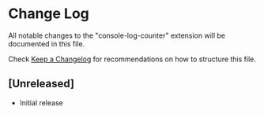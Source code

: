 # Change Log
All notable changes to the "console-log-counter" extension will be documented in this file.

Check [Keep a Changelog](http://keepachangelog.com/) for recommendations on how to structure this file.

## [Unreleased]
- Initial release
